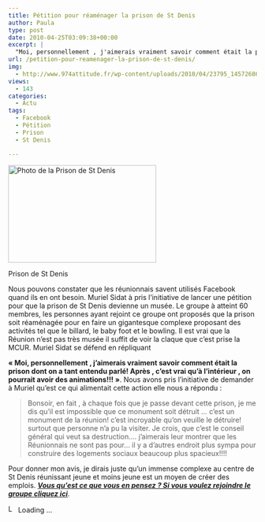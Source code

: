 ```yaml
---
title: Pétition pour réaménager la prison de St Denis
author: Paula
type: post
date: 2010-04-25T03:09:38+00:00
excerpt: |
  "Moi, personnellement , j'aimerais vraiment savoir comment était la prison dont on a tant entendu parlé! Après , c'est vrai qu'à l'intérieur , on pourrait avoir des animations!!!"
url: /petition-pour-reamenager-la-prison-de-st-denis/
img:
  - http://www.974attitude.fr/wp-content/uploads/2010/04/23795_1457268631366_1222867940_31304140_8209246_n.jpg
views:
  - 143
categories:
  - Actu
tags:
  - Facebook
  - Pétition
  - Prison
  - St Denis

---
```

<div id="attachment_1698" style="width: 310px" class="wp-caption alignright">
  <a href="https://i1.wp.com/974attitude.fr/wp-content/uploads/2010/04/23795_1457268631366_1222867940_31304140_8209246_n.jpg"><img aria-describedby="caption-attachment-1698" src="https://i0.wp.com/974attitude.fr/wp-content/uploads/2010/04/23795_1457268631366_1222867940_31304140_8209246_n-300x198.jpg?resize=300%2C198" alt="Photo de la Prison de St Denis" title="Prison de st Denis" width="300" height="198" class="size-medium wp-image-1698" data-recalc-dims="1" /></a>
  
  <p id="caption-attachment-1698" class="wp-caption-text">
    Prison de St Denis
  </p>
</div> Nous pouvons constater que les réunionnais savent utilisés Facebook quand ils en ont besoin. Muriel Sidat à pris l&rsquo;initiative de lancer une pétition pour que la prison de St Denis devienne un musée. Le groupe à atteint 60 membres, les personnes ayant rejoint ce groupe ont proposés que la prison soit réaménagée pour en faire un gigantesque complexe proposant des activités tel que le billard, le baby foot et le bowling. Il est vrai que la Réunion n&rsquo;est pas très musée il suffit de voir la claque que c&rsquo;est prise la MCUR. Muriel Sidat se défend en répliquant 

**« Moi, personnellement , j&rsquo;aimerais vraiment savoir comment était la prison dont on a tant entendu parlé! Après , c&rsquo;est vrai qu&rsquo;à l&rsquo;intérieur , on pourrait avoir des animations!!! »**. Nous avons pris l&rsquo;initiative de demander à Muriel qu&rsquo;est ce qui alimentait cette action elle nous a répondu :

> Bonsoir, en fait , à chaque fois que je passe devant cette prison, je me dis qu&rsquo;il est impossible que ce monument soit détruit &#8230; c&rsquo;est un monument de la réunion! c&rsquo;est incroyable qu&rsquo;on veuille le détruire! surtout que personne n&rsquo;a pu la visiter. Je crois, que c&rsquo;est le conseil général qui veut sa destruction&#8230;. j&rsquo;aimerais leur montrer que les Réunionnais ne sont pas pour&#8230; il y a d&rsquo;autres endroit plus sympa pour construire des logements sociaux beaucoup plus spacieux!!!! 

Pour donner mon avis, je dirais juste qu&rsquo;un immense complexe au centre de St Denis réunissant jeune et moins jeune est un moyen de créer des emplois. **_<u>Vous qu&rsquo;est ce que vous en pensez ? Si vous voulez rejoindre le groupe [cliquez ici][1]</u>_**.

<div id="polls-6" class="wp-polls">
</div>

<div id="polls-6-loading" class="wp-polls-loading">
  <img src="https://i1.wp.com/974attitude.fr/wp-content/plugins/wp-polls/images/loading.gif?resize=16%2C16&#038;ssl=1" width="16" height="16" alt="Loading ..." title="Loading ..." class="wp-polls-image" data-recalc-dims="1" />&nbsp;Loading ...
</div>

 [1]: http://www.facebook.com/group.php?gid=114038941950061